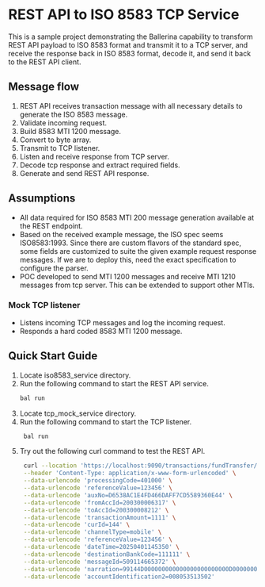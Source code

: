 # REST API to ISO 8583 TCP Service
This is a sample project demonstrating the Ballerina capability to transform REST API payload to ISO 8583 format and 
transmit it to a TCP server, and receive the response back in ISO 8583 format, decode it, and send it back to the REST API client.
## Message flow
1. REST API receives transaction message with all necessary details to generate the ISO 8583 message.
2. Validate incoming request.
3. Build 8583 MTI 1200 message.
4. Convert to byte array.
5. Transmit to TCP listener.
6. Listen and receive response from TCP server.
7. Decode tcp response and extract required fields.
8. Generate and send REST API response.

## Assumptions
- All data required for ISO 8583 MTI 200 message generation available at the REST endpoint.
- Based on the received example message, the ISO spec seems ISO8583:1993. Since there are custom flavors of the standard spec, some fields are customized to suite the given example request response messages. If we are to deploy this, need the exact specification to configure the parser.
- POC developed to send MTI 1200 messages and receive MTI 1210 messages from tcp server. This can be extended to support other MTIs.

### Mock TCP listener
- Listens incoming TCP messages and log the incoming request.
- Responds a hard coded 8583 MTI 1200 message.

## Quick Start Guide

1. Locate iso8583_service directory.
2. Run the following command to start the REST API service.
   ```bash
   bal run
   ```
3. Locate tcp_mock_service directory.
4. Run the following command to start the TCP listener.
   ```bash
    bal run 
    ```
5. Try out the following curl command to test the REST API.
   ```bash
    curl --location 'https://localhost:9090/transactions/fundTransfer/single' \
    --header 'Content-Type: application/x-www-form-urlencoded' \
    --data-urlencode 'processingCode=401000' \
    --data-urlencode 'referenceValue=123456' \
    --data-urlencode 'auxNo=D6538AC1E4FD466DAFF7CD5589360E44' \
    --data-urlencode 'fromAccId=200300006317' \
    --data-urlencode 'toAccId=200300008212' \
    --data-urlencode 'transactionAmount=1111' \
    --data-urlencode 'curId=144' \
    --data-urlencode 'channelType=mobile' \
    --data-urlencode 'referenceValue=123456' \
    --data-urlencode 'dateTime=20250401145350' \
    --data-urlencode 'destinationBankCode=111111' \
    --data-urlencode 'messageId=509114665372' \
    --data-urlencode 'narration=99144D000000000000000000000000D0000000000000000144' \
    --data-urlencode 'accountIdentification2=008053513502'
   ```
